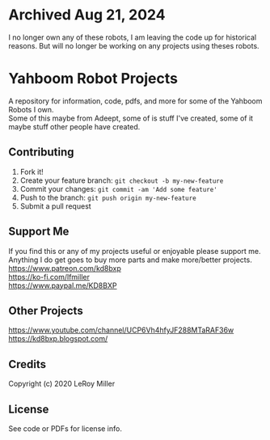 # Archived Aug 21, 2024 

I no longer own any of these robots, I am leaving the code up for historical reasons. But will no longer be working on any projects using theses robots.

# Yahboom Robot Projects

A repository for information, code, pdfs, and more for some of the Yahboom Robots I own.  
Some of this maybe from Adeept, some of is stuff I've created, some of it maybe stuff other people have created.  

## Contributing

1. Fork it!
2. Create your feature branch: `git checkout -b my-new-feature`
3. Commit your changes: `git commit -am 'Add some feature'`
4. Push to the branch: `git push origin my-new-feature`
5. Submit a pull request

## Support Me

If you find this or any of my projects useful or enjoyable please support me.  
Anything I do get goes to buy more parts and make more/better projects.  
https://www.patreon.com/kd8bxp  
https://ko-fi.com/lfmiller  
https://www.paypal.me/KD8BXP  

## Other Projects

https://www.youtube.com/channel/UCP6Vh4hfyJF288MTaRAF36w  
https://kd8bxp.blogspot.com/  


## Credits

Copyright (c) 2020 LeRoy Miller  

## License

See code or PDFs for license info.  
